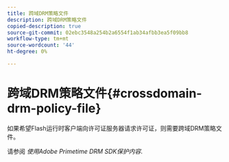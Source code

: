 ```yaml
---
title: 跨域DRM策略文件
description: 跨域DRM策略文件
copied-description: true
source-git-commit: 02ebc3548a254b2a6554f1ab34afbb3ea5f09bb8
workflow-type: tm+mt
source-wordcount: '44'
ht-degree: 0%

---
```


# 跨域DRM策略文件{#crossdomain-drm-policy-file}

如果希望Flash运行时客户端向许可证服务器请求许可证，则需要跨域DRM策略文件。

请参阅 *使用Adobe Primetime DRM SDK保护内容*.
